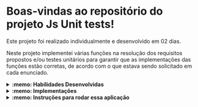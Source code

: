 # Boas-vindas ao repositório do projeto Js Unit tests!

Este projeto foi realizado individualmente e desenvolvido em 02 dias.

Neste projeto implementei várias funções na resolução dos requisitos propostos e/ou testes unitários para garantir que as implementações das funções estão corretas, de acordo com o que estava sendo solicitado em cada enunciado.

<details>
  <summary><strong>:memo: Habilidades Desenvolvidas</strong></summary><br />

* Escrever testes unitários utilizando o módulo Jest do NodeJS para verificar o correto funcionamento das funções;
* Escrever funções de forma que elas atendam a testes já implementados;
* Escrever testes e funções utilizando uma abordagem de desenvolvimento orientado a testes.

</details>

<details>
  <summary><strong>:memo: Implementações </strong></summary><br />

* função average
* casos de teste para a função numbers
* função vqv
* casos de teste para a função circle
* função createStudent
* casos de teste para a função productDetails
* funções calculator e arrayGenerator (não realizada)
* função myCounter
* casos de teste para a função getCharacter
* função createMenu, bem como seus casos de teste (não realizada)

</details>

<details>
  <summary><strong>:memo: Instruções para rodar essa aplicação</strong></summary><br />

Crie um fork desse projeto e para isso siga esse [tutorial de como realizar um fork](https://guides.github.com/activities/forking/).

Após feito o fork, clone o repositório criado para o seu computador.

Rode o `npm install`.

</details>
